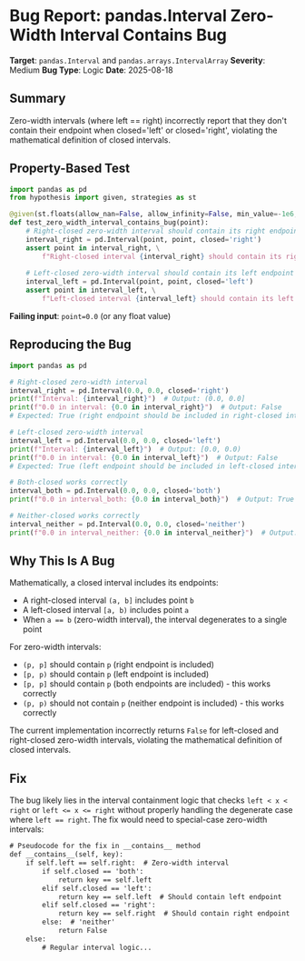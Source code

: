 # Bug Report: pandas.Interval Zero-Width Interval Contains Bug

**Target**: `pandas.Interval` and `pandas.arrays.IntervalArray`
**Severity**: Medium
**Bug Type**: Logic
**Date**: 2025-08-18

## Summary

Zero-width intervals (where left == right) incorrectly report that they don't contain their endpoint when closed='left' or closed='right', violating the mathematical definition of closed intervals.

## Property-Based Test

```python
import pandas as pd
from hypothesis import given, strategies as st

@given(st.floats(allow_nan=False, allow_infinity=False, min_value=-1e6, max_value=1e6))
def test_zero_width_interval_contains_bug(point):
    # Right-closed zero-width interval should contain its right endpoint
    interval_right = pd.Interval(point, point, closed='right')
    assert point in interval_right, \
        f"Right-closed interval {interval_right} should contain its right endpoint {point}"
    
    # Left-closed zero-width interval should contain its left endpoint
    interval_left = pd.Interval(point, point, closed='left')
    assert point in interval_left, \
        f"Left-closed interval {interval_left} should contain its left endpoint {point}"
```

**Failing input**: `point=0.0` (or any float value)

## Reproducing the Bug

```python
import pandas as pd

# Right-closed zero-width interval
interval_right = pd.Interval(0.0, 0.0, closed='right')
print(f"Interval: {interval_right}")  # Output: (0.0, 0.0]
print(f"0.0 in interval: {0.0 in interval_right}")  # Output: False
# Expected: True (right endpoint should be included in right-closed interval)

# Left-closed zero-width interval
interval_left = pd.Interval(0.0, 0.0, closed='left')
print(f"Interval: {interval_left}")  # Output: [0.0, 0.0)
print(f"0.0 in interval: {0.0 in interval_left}")  # Output: False
# Expected: True (left endpoint should be included in left-closed interval)

# Both-closed works correctly
interval_both = pd.Interval(0.0, 0.0, closed='both')
print(f"0.0 in interval_both: {0.0 in interval_both}")  # Output: True (Correct!)

# Neither-closed works correctly
interval_neither = pd.Interval(0.0, 0.0, closed='neither')
print(f"0.0 in interval_neither: {0.0 in interval_neither}")  # Output: False (Correct!)
```

## Why This Is A Bug

Mathematically, a closed interval includes its endpoints:
- A right-closed interval `(a, b]` includes point `b`
- A left-closed interval `[a, b)` includes point `a`
- When `a == b` (zero-width interval), the interval degenerates to a single point

For zero-width intervals:
- `(p, p]` should contain `p` (right endpoint is included)
- `[p, p)` should contain `p` (left endpoint is included)
- `[p, p]` should contain `p` (both endpoints are included) - this works correctly
- `(p, p)` should not contain `p` (neither endpoint is included) - this works correctly

The current implementation incorrectly returns `False` for left-closed and right-closed zero-width intervals, violating the mathematical definition of closed intervals.

## Fix

The bug likely lies in the interval containment logic that checks `left < x < right` or `left <= x <= right` without properly handling the degenerate case where `left == right`. The fix would need to special-case zero-width intervals:

```diff
# Pseudocode for the fix in __contains__ method
def __contains__(self, key):
    if self.left == self.right:  # Zero-width interval
        if self.closed == 'both':
            return key == self.left
        elif self.closed == 'left':
            return key == self.left  # Should contain left endpoint
        elif self.closed == 'right':
            return key == self.right  # Should contain right endpoint
        else:  # 'neither'
            return False
    else:
        # Regular interval logic...
```